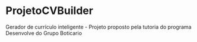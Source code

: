 # ProjetoCVBuilder
Gerador de currículo inteligente - Projeto proposto pela tutoria do programa Desenvolve do Grupo Boticario
